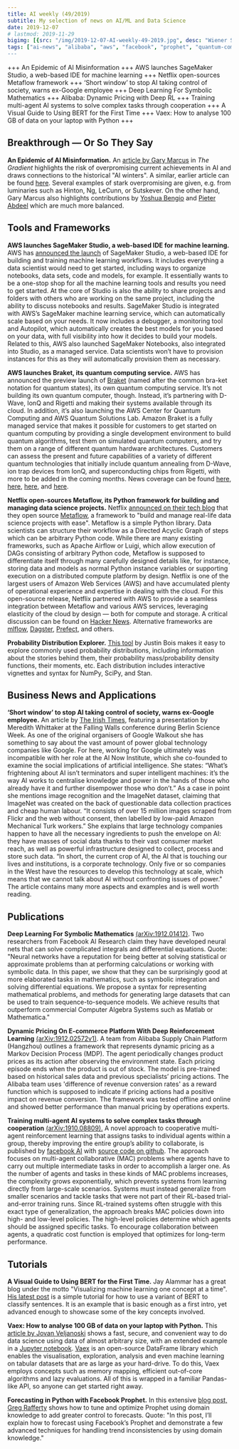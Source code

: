 ```yaml
---
title: AI weekly (49/2019)
subtitle: My selection of news on AI/ML and Data Science
date: 2019-12-07
# lastmod: 2019-11-29
bigimg: [{src: "/img/2019-12-07-AI-weekly-49-2019.jpg", desc: "Wiener Staatsoper (2019)"}]
tags: ["ai-news", "alibaba", "aws", "facebook", "prophet", "quantum-computing", reinforcement-learning", "vaex"]
---
```


+++ An Epidemic of AI Misinformation +++ AWS launches SageMaker Studio, a web-based IDE for machine learning +++ Netflix open-sources Metaflow framework +++ ‘Short window’ to stop AI taking control of society, warns ex-Google employee +++ Deep Learning For Symbolic Mathematics +++ Alibaba: Dynamic Pricing with Deep RL +++ Training multi-agent AI systems to solve complex tasks through cooperation +++ A Visual Guide to Using BERT for the First Time +++ Vaex: How to analyse 100 GB of data on your laptop with Python +++


<!--more-->

## Breakthrough &mdash; Or So They Say

**An Epidemic of AI Misinformation.** An [article by Gary Marcus](https://thegradient.pub/an-epidemic-of-ai-misinformation/) in *The Gradient* highlights the risk of overpromising current achievements in AI and draws connections to the historical "AI winters". A similar, earlier article can be found [here](http://nautil.us/issue/78/atmospheres/are-neural-networks-about-to-reinvent-physics). Several examples of stark overpromising are given, e.g. from luminaries such as Hinton, Ng, LeCunn, or Sutskever. On the other hand, Gary Marcus also highlights contributions by [Yoshua Bengio](https://youtu.be/0GsZ_LN9B24) and [Pieter Abdeel](https://www.youtube.com/watch?v=ynCfj3LGjyM&feature=youtu.be) which are much more balanced.


## Tools and Frameworks

**AWS launches SageMaker Studio, a web-based IDE for machine learning.** AWS has [announced the launch](https://aws.amazon.com/de/blogs/aws/amazon-sagemaker-studio-the-first-fully-integrated-development-environment-for-machine-learning/) of SageMaker Studio, a web-based IDE for building and training machine learning workflows. It includes everything a data scientist would need to get started, including ways to organize notebooks, data sets, code and models, for example. It essentially wants to be a one-stop shop for all the machine learning tools and results you need to get started. At the core of Studio is also the ability to share projects and folders with others who are working on the same project, including the ability to discuss notebooks and results. SageMaker Studio is integrated with AWS’s SageMaker machine learning service, which can automatically scale based on your needs. It now includes a debugger, a monitoring tool and Autopilot, which automatically creates the best models for you based on your data, with full visibility into how it decides to build your models. Related to this, AWS also launched SageMaker Notebooks, also integrated into Studio, as a managed service. Data scientists won’t have to provision instances for this as they will automatically provision them as necessary.

**AWS launches Braket, its quantum computing service.** AWS has announced the preview launch of [Braket](https://aws.amazon.com/braket/) (named after the common bra-ket notation for quantum states), its own quantum computing service. It’s not building its own quantum computer, though. Instead, it’s partnering with D-Wave, IonQ and Rigetti and making their systems available through its cloud. In addition, it’s also launching the AWS Center for Quantum Computing and AWS Quantum Solutions Lab. Amazon Braket is a fully managed service that makes it possible for customers to get started on quantum computing by providing a single development environment to build quantum algorithms, test them on simulated quantum computers, and try them on a range of different quantum hardware architectures. Customers can assess the present and future capabilities of a variety of different quantum technologies that initially include quantum annealing from D-Wave, ion trap devices from IonQ, and superconducting chips from Rigetti, with more to be added in the coming months. News coverage can be found [here](https://www.wired.com/story/amazon-joins-quantum-computing-race/), [here](https://venturebeat.com/2019/12/02/aws-braket-lets-customers-experiment-with-a-range-of-quantum-computing-hardware/), [here](https://techcrunch.com/2019/12/02/aws-launches-braket-its-quantum-computing-service/), and [here](https://www.businesswire.com/news/home/20191202005783/en/AWS-Announces-New-Quantum-Computing-Service-Amazon).


**Netflix open-sources Metaflow, its Python framework for building and managing data science projects.** Netflix [announced on their tech blog](https://medium.com/netflix-techblog/open-sourcing-metaflow-a-human-centric-framework-for-data-science-fa72e04a5d9) that they open source [Metaflow](https://docs.metaflow.org/), a framework to "build and manage real-life data science projects with ease". Metaflow is a simple Python library. Data scientists can structure their workflow as a Directed Acyclic Graph of steps which can be arbitrary Python code.  While there are many existing frameworks, such as Apache Airflow or Luigi, which allow execution of DAGs consisting of arbitrary Python code, Metaflow is supposed to differentiate itself through many carefully designed details like, for instance, storing data and models as normal Python instance variables or supporting execution on a distributed compute platform by design. Netflix is one of the largest users of Amazon Web Services (AWS) and have accumulated plenty of operational experience and expertise in dealing with the cloud. For this open-source release, Netflix partnered with AWS to provide a seamless integration between Metaflow and various AWS services, leveraging elasticity of the cloud by design — both for compute and storage. A critical discussion can be found on [Hacker News](https://news.ycombinator.com/item?id=21696779). Alternative frameworks are [mlflow](https://mlflow.org/), [Dagster](https://dagster.readthedocs.io/en/0.6.6/), [Prefect](https://www.prefect.io/products/core), and others.

**Probability Distribution Explorer.** [This tool](http://bois.caltech.edu/distribution_explorer/?utm_campaign=Data_Elixir&utm_source=Data_Elixir_263) by Justin Bois makes it easy to explore commonly used probability distributions, including information about the stories behind them, their probability mass/probability density functions, their moments, etc. Each distribution includes interactive vignettes and syntax for NumPy, SciPy, and Stan.



## Business News and Applications

**‘Short window’ to stop AI taking control of society, warns ex-Google employee.** An article by [The Irish Times](https://www.irishtimes.com/business/technology/short-window-to-stop-ai-taking-control-of-society-warns-ex-google-employee-1.4104535), featuring a presentation by Meredith Whittaker at the Falling Walls conference during Berlin Science Week. As one of the original organisers of Google Walkout she has something to say about the vast amount of power global technology companies like Google. For here, working for Google ultimately was incompatible with her role at the AI Now Institute, which she co-founded to examine the social implications of artificial intelligence. She states: “What’s frightening about AI isn’t terminators and super intelligent machines: it’s the way AI works to centralise knowledge and power in the hands of those who already have it and further disempower those who don’t.” As a case in point she mentions image recognition and the ImageNet dataset, claiming that ImageNet was created on the back of questionable data collection practices and cheap human labour. “It consists of over 15 million images scraped from Flickr and the web without consent, then labelled by low-paid Amazon Mechanical Turk workers.” She explains that large technology companies happen to have all the necessary ingredients to push the envelope on AI: they have masses of social data thanks to their vast consumer market reach, as well as powerful infrastructure designed to collect, process and store such data.
“In short, the current crop of AI, the AI that is touching our lives and institutions, is a corporate technology. Only five or so companies in the West have the resources to develop this technology at scale, which means that we cannot talk about AI without confronting issues of power." The article contains many more aspects and examples and is well worth reading.


## Publications

**Deep Learning For Symbolic Mathematics** [(arXiv:1912.01412)](https://arxiv.org/abs/1912.01412). Two researchers from Facebook AI Research claim they have developed neural nets that can solve complicated integrals and differential equations. Quote: "Neural networks have a reputation for being better at solving statistical or approximate problems than at performing calculations or working with symbolic data. In this paper, we show that they can be surprisingly good at more elaborated tasks in mathematics, such as symbolic integration and solving differential equations. We propose a syntax for representing mathematical problems, and methods for generating large datasets that can be used to train sequence-to-sequence models. We achieve results that outperform commercial Computer Algebra Systems such as Matlab or Mathematica."


**Dynamic Pricing On E-commerce Platform With Deep Reinforcement Learning** [(arXiv:1912.02572v1)](https://arxiv.org/abs/1912.02572). A team from Alibaba Supply Chain Platform (Hangzhou) outlines a framework that represents dynamic pricing as a Markov Decision Process (MDP). The agent periodically changes product prices as its action after observing the environment state. Each pricing episode ends when the product is out of stock. The model is pre-trained based on historical sales data and previous specialists’ pricing actions. The Alibaba team uses 'difference of revenue conversion rates' as a reward function which is supposed to indicate if pricing actions had a positive impact on revenue conversion. The framework was tested offline and online and showed better performance than manual pricing by operations experts.


**Training multi-agent AI systems to solve complex tasks through cooperation** [(arXiv:1910.08809).](https://arxiv.org/abs/1910.08809) A novel approach to cooperative multi-agent reinforcement learning that assigns tasks to individual agents within a group, thereby improving the entire group’s ability to collaborate, is published by [facebook AI](https://ai.facebook.com/blog/using-multi-agent-reinforcement-learning-to-improve-collaboration/) with [source code on github](https://github.com/TorchCraft/TorchCraftAI/tree/targeting). The approach focuses on multi-agent collaborative (MAC) problems where agents have to carry out multiple intermediate tasks in order to accomplish a larger one. As the number of agents and tasks in these kinds of MAC problems increases, the complexity grows exponentially, which prevents systems from learning directly from large-scale scenarios. 
Systems must instead generalize from smaller scenarios and tackle tasks that were not part of their RL-based trial-and-error training runs. Since RL-trained systems often struggle with this exact type of generalization, the approach breaks MAC policies down into high- and low-level policies. The high-level policies determine which agents should be assigned specific tasks. To encourage collaboration between agents, a quadratic cost function is employed that optimizes for long-term performance.


## Tutorials

**A Visual Guide to Using BERT for the First Time.** Jay Alammar has a great blog under the motto "Visualizing machine learning one concept at a time". [His latest post](https://jalammar.github.io/a-visual-guide-to-using-bert-for-the-first-time/?utm_campaign=Data_Elixir&utm_source=Data_Elixir_262) is a simple tutorial for how to use a variant of BERT to classify sentences. It is an example that is basic enough as a first intro, yet advanced enough to showcase some of the key concepts involved.

**Vaex: How to analyse 100 GB of data on your laptop with Python.** This [article by 
Jovan Veljanoski](https://towardsdatascience.com/how-to-analyse-100s-of-gbs-of-data-on-your-laptop-with-python-f83363dda94) shows a fast,  secure, and convenient way to do data science using data of almost arbitrary size, with an extended example in a [Jupyter notebook](https://nbviewer.jupyter.org/github/vaexio/vaex-examples/blob/master/medium-nyc-taxi-data-eda/vaex-taxi-article.ipynb). [Vaex](https://github.com/vaexio/vaex) is an open-source DataFrame library which enables the visualisation, exploration, analysis and even machine learning on tabular datasets that are as large as your hard-drive. To do this, Vaex employs concepts such as memory mapping, efficient out-of-core algorithms and lazy evaluations. All of this is wrapped in a familiar Pandas-like API, so anyone can get started right away.

**Forecasting in Python with Facebook Prophet.** In this extensive [blog post, Greg Rafferty](https://towardsdatascience.com/forecasting-in-python-with-facebook-prophet-29810eb57e66) shows how to tune and optimize Prophet using domain knowledge to add greater control to forecasts. Quote: "In this post, I’ll explain how to forecast using Facebook’s Prophet and demonstrate a few advanced techniques for handling trend inconsistencies by using domain knowledge."